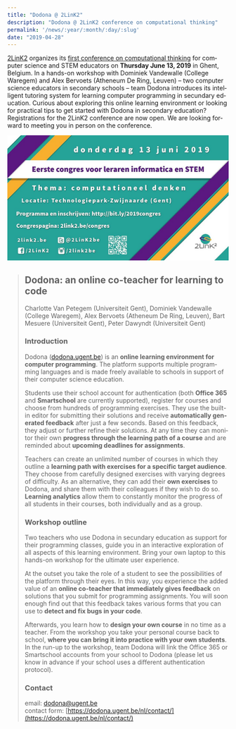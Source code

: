 ```yaml
---
title: "Dodona @ 2LinK2"
description: "Dodona @ 2LinK2 conference on computational thinking"
permalink: '/news/:year/:month/:day/:slug'
date: "2019-04-28"
---
```


<NewsHeader :title="$frontmatter.title" :date="$frontmatter.date" lang="en" />

[2LinK2](http://2link2.be/index.php) organizes its [first conference on computational thinking](http://2link2.be/congres/) for computer science and STEM educators on **Thursday June 13, 2019** in Ghent, Belgium. In a hands-on workshop with Dominiek Vandewalle (College Waregem) and Alex Bervoets (Atheneum De Ring, Leuven) – two computer science educators in secondary schools – team Dodona introduces its intelligent tutoring system for learning computer programming in secundary education. Curious about exploring this online learning environment or looking for practical tips to get started with Dodona in secondary education? Registrations for the 2LinK2 conference are now open. We are looking forward to meeting you in person on the conference.  

![2link2](./flyer.jpg)

> ## Dodona: an online co-teacher for learning to code
>   
> Charlotte Van Petegem (Universiteit Gent), Dominiek Vandewalle (College Waregem), Alex Bervoets (Atheneum De Ring, Leuven), Bart Mesuere (Universiteit Gent), Peter Dawyndt (Universiteit Gent)  
>   
> ### Introduction
>   
> Dodona ([dodona.ugent.be](https://dodona.ugent.be/)) is an **online learning environment for computer programming**. The platform supports multiple programming languages and is made freely available to schools in support of their computer science education.  
>   
> Students use their school account for authentication (both **Office 365** and **Smartschool** are currently supported), register for courses and choose from hundreds of programming exercises. They use the built-in editor for submitting their solutions and receive **automatically generated feedback** after just a few seconds. Based on this feedback, they adjust or further refine their solutions. At any time they can monitor their own **progress through the learning path of a course** and are reminded about **upcoming deadlines for assignments**.  
>   
> Teachers can create an unlimited number of courses in which they outline a **learning path with exercises for a specific target audience**. They choose from carefully designed exercises with varying degrees of difficulty. As an alternative, they can add their **own exercises** to Dodona, and share them with their colleagues if they wish to do so. **Learning analytics** allow them to constantly monitor the progress of all students in their courses, both individually and as a group.  
>   
> ### Workshop outline
>  
> Two teachers who use Dodona in secundary education as support for their programming classes, guide you in an interactive exploration of all aspects of this learning environment. Bring your own laptop to this hands-on workshop for the ultimate user experience.  
>   
> At the outset you take the role of a student to see the possibilities of the platform through their eyes. In this way, you experience the added value of an **online co-teacher that immediately gives feedback** on solutions that you submit for programming assignments. You will soon enough find out that this feedback takes various forms that you can use to **detect and fix bugs in your code**.  
>   
> Afterwards, you learn how to **design your own course** in no time as a teacher. From the workshop you take your personal course back to school, **where you can bring it into practice with your own students**. In the run-up to the workshop, team Dodona will link the Office 365 or Smartschool accounts from your school to Dodona (please let us know in advance if your school uses a different authentication protocol).  
>   
> ### Contact
>   
> email: [dodona@ugent.be](mailto:dodona@ugent.be)  
> contact form: [https://dodona.ugent.be/nl/contact/](https://dodona.ugent.be/nl/contact/)
